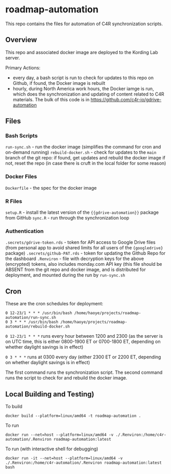# roadmap-automation

This repo contains the files for automation of C4R synchronization scripts.

## Overview

This repo and associated docker image are deployed to the Kording Lab server.

Primary Actions:

* every day, a bash script is run to check for updates to this repo on Github, if found, the Docker image is rebuilt
* hourly, during North America work hours, the Docker iamge is run, which does the synchronization and updating of content related to C4R materials. The bulk of this code is in https://github.com/c4r-io/gdrive-automation 

## Files

### Bash Scripts
`run-sync.sh` - run the docker image (simplifies the command for cron and on-demand running)
`rebuild-docker.sh` - check for updates to the `main` branch of the git repo:
  if found, get updates and rebuild the docker image
  if not, reset the repo (in case there is cruft in the local folder for some reason)

### Docker Files
`Dockerfile` - the spec for the docker image

### R Files
`setup.R` - install the latest version of the `{{gdrive-automation}}` package from GitHub
`sync.R` - run through the synchronization loop

### Authentication
`.secrets/gdrive-token.rds` - token for API access to Google Drive files (from personal app to avoid shared limits for all users of the `{googledrive}` package)
`.secrets/github-PAT.rds` - token for updating the Github Repo for the dashboard
`.Renviron` - file with decryption keys for the above (encrypted) tokens, also includes monday.com API key (this file should be ABSENT from the git repo and docker image, and is distributed for deployment, and mounted during the run by `run-sync.sh`

## Cron

These are the cron schedules for deployment:
```
0 12-23/1 * * * /usr/bin/bash /home/haoye/projects/roadmap-automation/run-sync.sh
0 3 * * * /usr/bin/bash /home/haoye/projects/roadmap-automation/rebuild-docker.sh
```

`0 12-23/1 * * *` runs every hour between 1200 and 2300 (as the server is on UTC time, this is either 0800-1900 ET or 0700-1800 ET, depending on whether daylight savings is in effect)

`0 3 * * *` runs at 0300 every day (either 2300 ET or 2200 ET, depending on whether daylight savings is in effect)

The first command runs the synchronization script.
The second command runs the script to check for and rebuild the docker image.

## Local Building and Testing)

To build 
```
docker build --platform=linux/amd64 -t roadmap-automation .
```

To run
```
docker run --net=host --platform=linux/amd64 -v ./.Renviron:/home/c4r-automation/.Renviron roadmap-automation:latest
```

To run (with interactive shell for debugging)
```
docker run -it --net=host --platform=linux/amd64 -v ./.Renviron:/home/c4r-automation/.Renviron roadmap-automation:latest bash
```

